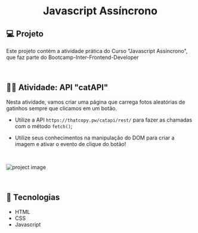 <h1 align="center">Javascript Assíncrono</h1>

## 💻 Projeto

Este projeto contém a atividade prática do Curso "Javascript Assíncrono", que faz parte do Bootcamp-Inter-Frontend-Developer

<br>

## 🏋️‍♀️ Atividade: API "catAPI"

Nesta atividade, vamos criar uma página que carrega fotos aleatórias de gatinhos sempre que clicamos em um botão.

- Utilize a API `https://thatcopy.pw/catapi/rest/` para fazer as chamadas com o método `fetch()`;

- Utilize seus conhecimentos na manipulação do DOM para criar a imagem e ativar o evento de clique do botão!

<br>

![project image](assets/image/image.png)

<br>

## 🚀 Tecnologias

- HTML
- CSS
- Javascript
